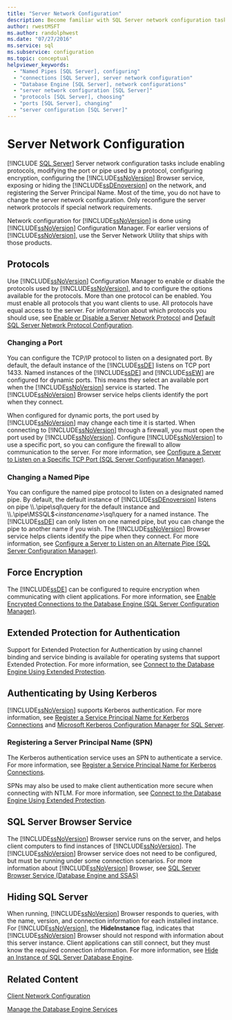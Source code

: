 ```yaml
---
title: "Server Network Configuration"
description: Become familiar with SQL Server network configuration tasks. View information on enabling protocols, configuring encryption, registering SPNs, and other actions.
author: rwestMSFT
ms.author: randolphwest
ms.date: "07/27/2016"
ms.service: sql
ms.subservice: configuration
ms.topic: conceptual
helpviewer_keywords:
  - "Named Pipes [SQL Server], configuring"
  - "connections [SQL Server], server network configuration"
  - "Database Engine [SQL Server], network configurations"
  - "server network configuration [SQL Server]"
  - "protocols [SQL Server], choosing"
  - "ports [SQL Server], changing"
  - "server configuration [SQL Server]"
---
```

# Server Network Configuration
 [!INCLUDE [SQL Server](../../includes/applies-to-version/sqlserver.md)]
  Server network configuration tasks include enabling protocols, modifying the port or pipe used by a protocol, configuring encryption, configuring the [!INCLUDE[ssNoVersion](../../includes/ssnoversion-md.md)] Browser service, exposing or hiding the [!INCLUDE[ssDEnoversion](../../includes/ssdenoversion-md.md)] on the network, and registering the Server Principal Name. Most of the time, you do not have to change the server network configuration. Only reconfigure the server network protocols if special network requirements.  
  
 Network configuration for [!INCLUDE[ssNoVersion](../../includes/ssnoversion-md.md)] is done using [!INCLUDE[ssNoVersion](../../includes/ssnoversion-md.md)] Configuration Manager. For earlier versions of [!INCLUDE[ssNoVersion](../../includes/ssnoversion-md.md)], use the Server Network Utility that ships with those products.  
  
## Protocols  
 Use [!INCLUDE[ssNoVersion](../../includes/ssnoversion-md.md)] Configuration Manager to enable or disable the protocols used by [!INCLUDE[ssNoVersion](../../includes/ssnoversion-md.md)], and to configure the options available for the protocols. More than one protocol can be enabled. You must enable all protocols that you want clients to use. All protocols have equal access to the server. For information about which protocols you should use, see [Enable or Disable a Server Network Protocol](../../database-engine/configure-windows/enable-or-disable-a-server-network-protocol.md) and [Default SQL Server Network Protocol Configuration](../../database-engine/configure-windows/default-sql-server-network-protocol-configuration.md).  
  
### Changing a Port  
 You can configure the TCP/IP protocol to listen on a designated port. By default, the default instance of the [!INCLUDE[ssDE](../../includes/ssde-md.md)] listens on TCP port 1433. Named instances of the [!INCLUDE[ssDE](../../includes/ssde-md.md)] and [!INCLUDE[ssEW](../../includes/ssew-md.md)] are configured for dynamic ports. This means they select an available port when the [!INCLUDE[ssNoVersion](../../includes/ssnoversion-md.md)] service is started. The [!INCLUDE[ssNoVersion](../../includes/ssnoversion-md.md)] Browser service helps clients identify the port when they connect.  
  
 When configured for dynamic ports, the port used by [!INCLUDE[ssNoVersion](../../includes/ssnoversion-md.md)] may change each time it is started. When connecting to [!INCLUDE[ssNoVersion](../../includes/ssnoversion-md.md)] through a firewall, you must open the port used by [!INCLUDE[ssNoVersion](../../includes/ssnoversion-md.md)]. Configure [!INCLUDE[ssNoVersion](../../includes/ssnoversion-md.md)] to use a specific port, so you can configure the firewall to allow communication to the server. For more information, see [Configure a Server to Listen on a Specific TCP Port &#40;SQL Server Configuration Manager&#41;](../../database-engine/configure-windows/configure-a-server-to-listen-on-a-specific-tcp-port.md).  
  
### Changing a Named Pipe  
 You can configure the named pipe protocol to listen on a designated named pipe. By default, the default instance of [!INCLUDE[ssDEnoversion](../../includes/ssdenoversion-md.md)] listens on pipe \\\\.\pipe\sql\query for the default instance and \\\\.\pipe\MSSQL$*\<instancename>*\sql\query for a named instance. The [!INCLUDE[ssDE](../../includes/ssde-md.md)] can only listen on one named pipe, but you can change the pipe to another name if you wish. The [!INCLUDE[ssNoVersion](../../includes/ssnoversion-md.md)] Browser service helps clients identify the pipe when they connect. For more information, see [Configure a Server to Listen on an Alternate Pipe &#40;SQL Server Configuration Manager&#41;](../../database-engine/configure-windows/configure-a-server-to-listen-on-an-alternate-pipe.md).  
  
## Force Encryption  
 The [!INCLUDE[ssDE](../../includes/ssde-md.md)] can be configured to require encryption when communicating with client applications. For more information, see [Enable Encrypted Connections to the Database Engine &#40;SQL Server Configuration Manager&#41;](/sql/database-engine/configure-windows/configure-sql-server-encryption).  
  
## Extended Protection for Authentication  
 Support for Extended Protection for Authentication by using channel binding and service binding is available for operating systems that support Extended Protection. For more information, see [Connect to the Database Engine Using Extended Protection](../../database-engine/configure-windows/connect-to-the-database-engine-using-extended-protection.md).  
  
## Authenticating by Using Kerberos  
 [!INCLUDE[ssNoVersion](../../includes/ssnoversion-md.md)] supports Kerberos authentication. For more information, see [Register a Service Principal Name for Kerberos Connections](../../database-engine/configure-windows/register-a-service-principal-name-for-kerberos-connections.md) and [Microsoft Kerberos Configuration Manager for SQL Server](https://www.microsoft.com/download/details.aspx?id=39046).  
  
### Registering a Server Principal Name (SPN)  
 The Kerberos authentication service uses an SPN to authenticate a service. For more information, see [Register a Service Principal Name for Kerberos Connections](../../database-engine/configure-windows/register-a-service-principal-name-for-kerberos-connections.md).  
  
 SPNs may also be used to make client authentication more secure when connecting with NTLM. For more information, see [Connect to the Database Engine Using Extended Protection](../../database-engine/configure-windows/connect-to-the-database-engine-using-extended-protection.md).  
  
## SQL Server Browser Service  
 The [!INCLUDE[ssNoVersion](../../includes/ssnoversion-md.md)] Browser service runs on the server, and helps client computers to find instances of [!INCLUDE[ssNoVersion](../../includes/ssnoversion-md.md)]. The [!INCLUDE[ssNoVersion](../../includes/ssnoversion-md.md)] Browser service does not need to be configured, but must be running under some connection scenarios. For more information about [!INCLUDE[ssNoVersion](../../includes/ssnoversion-md.md)] Browser, see [SQL Server Browser Service &#40;Database Engine and SSAS&#41;](../../database-engine/configure-windows/sql-server-browser-service-database-engine-and-ssas.md)  
  
## Hiding SQL Server  
 When running, [!INCLUDE[ssNoVersion](../../includes/ssnoversion-md.md)] Browser responds to queries, with the name, version, and connection information for each installed instance. For [!INCLUDE[ssNoVersion](../../includes/ssnoversion-md.md)], the **HideInstance** flag, indicates that [!INCLUDE[ssNoVersion](../../includes/ssnoversion-md.md)] Browser should not respond with information about this server instance. Client applications can still connect, but they must know the required connection information. For more information, see [Hide an Instance of SQL Server Database Engine](../../database-engine/configure-windows/hide-an-instance-of-sql-server-database-engine.md).  
  
## Related Content  
 [Client Network Configuration](../../database-engine/configure-windows/client-network-configuration.md)  
  
 [Manage the Database Engine Services](../../database-engine/configure-windows/manage-the-database-engine-services.md)  
  

